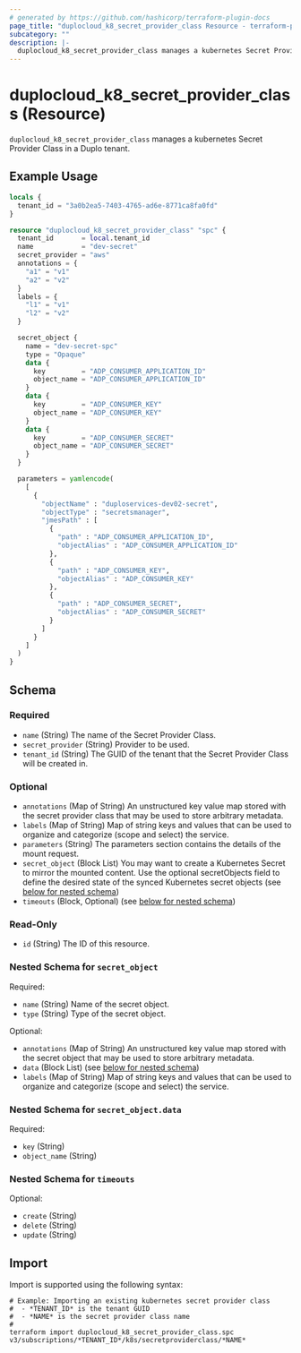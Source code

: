 ```yaml
---
# generated by https://github.com/hashicorp/terraform-plugin-docs
page_title: "duplocloud_k8_secret_provider_class Resource - terraform-provider-duplocloud"
subcategory: ""
description: |-
  duplocloud_k8_secret_provider_class manages a kubernetes Secret Provider Class in a Duplo tenant.
---
```


# duplocloud_k8_secret_provider_class (Resource)

`duplocloud_k8_secret_provider_class` manages a kubernetes Secret Provider Class in a Duplo tenant.

## Example Usage

```terraform
locals {
  tenant_id = "3a0b2ea5-7403-4765-ad6e-8771ca8fa0fd"
}

resource "duplocloud_k8_secret_provider_class" "spc" {
  tenant_id       = local.tenant_id
  name            = "dev-secret"
  secret_provider = "aws"
  annotations = {
    "a1" = "v1"
    "a2" = "v2"
  }
  labels = {
    "l1" = "v1"
    "l2" = "v2"
  }

  secret_object {
    name = "dev-secret-spc"
    type = "Opaque"
    data {
      key         = "ADP_CONSUMER_APPLICATION_ID"
      object_name = "ADP_CONSUMER_APPLICATION_ID"
    }
    data {
      key         = "ADP_CONSUMER_KEY"
      object_name = "ADP_CONSUMER_KEY"
    }
    data {
      key         = "ADP_CONSUMER_SECRET"
      object_name = "ADP_CONSUMER_SECRET"
    }
  }

  parameters = yamlencode(
    [
      {
        "objectName" : "duploservices-dev02-secret",
        "objectType" : "secretsmanager",
        "jmesPath" : [
          {
            "path" : "ADP_CONSUMER_APPLICATION_ID",
            "objectAlias" : "ADP_CONSUMER_APPLICATION_ID"
          },
          {
            "path" : "ADP_CONSUMER_KEY",
            "objectAlias" : "ADP_CONSUMER_KEY"
          },
          {
            "path" : "ADP_CONSUMER_SECRET",
            "objectAlias" : "ADP_CONSUMER_SECRET"
          }
        ]
      }
    ]
  )
}
```

<!-- schema generated by tfplugindocs -->
## Schema

### Required

- `name` (String) The name of the Secret Provider Class.
- `secret_provider` (String) Provider to be used.
- `tenant_id` (String) The GUID of the tenant that the Secret Provider Class will be created in.

### Optional

- `annotations` (Map of String) An unstructured key value map stored with the secret provider class that may be used to store arbitrary metadata.
- `labels` (Map of String) Map of string keys and values that can be used to organize and categorize (scope and select) the service.
- `parameters` (String) The parameters section contains the details of the mount request.
- `secret_object` (Block List) You may want to create a Kubernetes Secret to mirror the mounted content. Use the optional secretObjects field to define the desired state of the synced Kubernetes secret objects (see [below for nested schema](#nestedblock--secret_object))
- `timeouts` (Block, Optional) (see [below for nested schema](#nestedblock--timeouts))

### Read-Only

- `id` (String) The ID of this resource.

<a id="nestedblock--secret_object"></a>
### Nested Schema for `secret_object`

Required:

- `name` (String) Name of the secret object.
- `type` (String) Type of the secret object.

Optional:

- `annotations` (Map of String) An unstructured key value map stored with the secret object that may be used to store arbitrary metadata.
- `data` (Block List) (see [below for nested schema](#nestedblock--secret_object--data))
- `labels` (Map of String) Map of string keys and values that can be used to organize and categorize (scope and select) the service.

<a id="nestedblock--secret_object--data"></a>
### Nested Schema for `secret_object.data`

Required:

- `key` (String)
- `object_name` (String)



<a id="nestedblock--timeouts"></a>
### Nested Schema for `timeouts`

Optional:

- `create` (String)
- `delete` (String)
- `update` (String)

## Import

Import is supported using the following syntax:

```shell
# Example: Importing an existing kubernetes secret provider class
#  - *TENANT_ID* is the tenant GUID
#  - *NAME* is the secret provider class name
#
terraform import duplocloud_k8_secret_provider_class.spc v3/subscriptions/*TENANT_ID*/k8s/secretproviderclass/*NAME*
```
